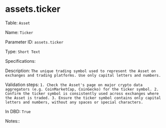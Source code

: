 # assets.ticker

Table: ```Asset```

Name: ```Ticker```

Parameter ID: ```assets.ticker```

Type: ```Short Text```

Specifications: ``` ```

Description: ```The unique trading symbol used to represent the Asset on exchanges and trading platforms. Use only capital letters and numbers.```

Validation steps: ```1. Check the Asset's page on major crypto data aggregators (e.g. CoinMarketCap, CoinGecko) for the ticker symbol.
2. Confirm the ticker symbol is consistently used across exchanges where the Asset is traded.
3. Ensure the ticker symbol contains only capital letters and numbers, without any spaces or special characters.```

In DBD: ```True```

Notes:: ``` ```

